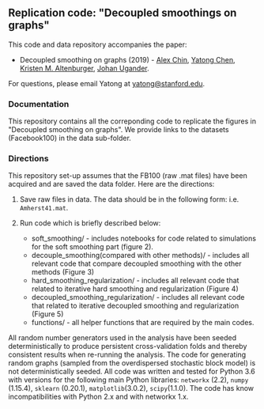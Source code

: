 ## Replication code: "Decoupled smoothings on graphs"

This code and data repository accompanies the paper:

* Decoupled smoothing on graphs (2019) - [Alex Chin](https://ajchin.github.io/), [Yatong Chen](), [Kristen M. Altenburger](http://kaltenburger.github.io/), [Johan Ugander](https://web.stanford.edu/~jugander/).

For questions, please email Yatong at yatong@stanford.edu.

### Documentation

This repository contains all the correponding code to replicate the figures in "Decoupled smoothing on graphs". We provide links to the datasets (Facebook100) in the data sub-folder.


### Directions

This repository set-up assumes that the FB100 (raw .mat files) have been acquired and are saved the data folder. Here are the directions:

1. Save raw files in data. The data should be in the following form: i.e. `Amherst41.mat`.

2. Run code which is briefly described below:
   * soft_smoothing/ - includes notebooks for code related to simulations for the soft smoothing part (figure 2).
   * decouple_smoothing(compared with other methods)/ - includes all relevant code that compare decoupled smoothing with the other methods (Figure 3)
   * hard_smoothing_regularization/ - includes all relevant code that related to iterative hard smoothing and regularization (Figure 4)
   * decoupled_smoothing_regularization/ - includes all relevant code that related to iterative decoupled smoothing and regularization (Figure 5)
   * functions/ - all helper functions that are required by the main codes.

All random number generators used in the analysis have been seeded deterministically to produce persistent cross-validation folds and thereby consistent results when re-running the analysis. The code for generating random graphs (sampled from the overdispersed stochastic block model) is not deterministically seeded. All code was written and tested for Python 3.6 with versions for the following main Python libraries:  `networkx` (2.2), `numpy` (1.15.4), `sklearn` (0.20.1), `matplotlib`(3.0.2), `scipy`(1.1.0). The code has know incompatibilities with Python 2.x and with networkx 1.x.

